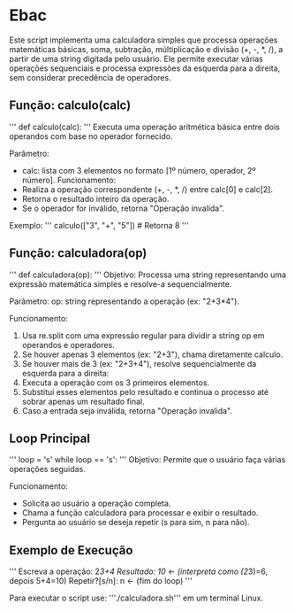 # Ebac

Este script implementa uma calculadora simples que processa operações matemáticas básicas, soma, subtração, múltiplicação e divisão (+, -, *, /), a partir de uma string digitada pelo usuário. Ele permite executar várias operações sequenciais e processa expressões da esquerda para a direita, sem considerar precedência de operadores.

## Função: calculo(calc)
'''
def calculo(calc):
'''
Executa uma operação aritmética básica entre dois operandos com base no operador fornecido.

Parâmetro:
- calc: lista com 3 elementos no formato [1º número, operador, 2º número].
Funcionamento:
- Realiza a operação correspondente (+, -, *, /) entre calc[0] e calc[2].
- Retorna o resultado inteiro da operação.
- Se o operador for inválido, retorna "Operação invalida".

Exemplo:
'''
calculo(["3", "+", "5"])  # Retorna 8
'''

## Função: calculadora(op)
'''
def calculadora(op):
'''
Objetivo:
Processa uma string representando uma expressão matemática simples e resolve-a sequencialmente.

Parâmetro:
op: string representando a operação (ex: "2+3*4").

Funcionamento:
1. Usa re.split com uma expressão regular para dividir a string op em operandos e operadores.
2. Se houver apenas 3 elementos (ex: "2+3"), chama diretamente calculo.
3. Se houver mais de 3 (ex: "2+3+4"), resolve sequencialmente da esquerda para a direita:
4. Executa a operação com os 3 primeiros elementos.
5. Substitui esses elementos pelo resultado e continua o processo até sobrar apenas um resultado final.
6. Caso a entrada seja inválida, retorna "Operação invalida".

## Loop Principal
'''
loop = 's'
while loop == 's':
'''
Objetivo:
Permite que o usuário faça várias operações seguidas.

Funcionamento:
- Solicita ao usuário a operação completa.
- Chama a função calculadora para processar e exibir o resultado.
- Pergunta ao usuário se deseja repetir (s para sim, n para não).

## Exemplo de Execução
'''
Escreva a operação: 2*3+4
Resultado: 10  <- (interpreta como (2*3)=6, depois 5+4=10)
Repetir?[s/n]: n <- (fim do loop)
'''

Para executar o script use: '''./calculadora.sh''' em um terminal Linux.
